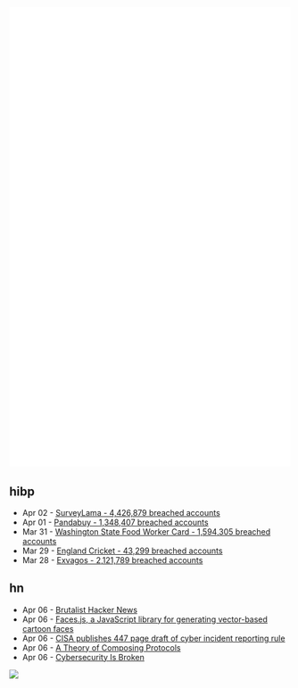 ![Metrics](https://raw.githubusercontent.com/phixion/phixion/master/metrics.svg)

## hibp

<!--
for https://github.com/phixion/phixion/blob/main/.github/workflows/feeds.yml
-->
<!--START_SECTION:haveibeenpwnd-->
- Apr 02 - [SurveyLama - 4,426,879 breached accounts](https://haveibeenpwned.com/PwnedWebsites#SurveyLama)
- Apr 01 - [Pandabuy - 1,348,407 breached accounts](https://haveibeenpwned.com/PwnedWebsites#Pandabuy)
- Mar 31 - [Washington State Food Worker Card - 1,594,305 breached accounts](https://haveibeenpwned.com/PwnedWebsites#WashingtonStateFoodWorkerCard)
- Mar 29 - [England Cricket - 43,299 breached accounts](https://haveibeenpwned.com/PwnedWebsites#ECB)
- Mar 28 - [Exvagos - 2,121,789 breached accounts](https://haveibeenpwned.com/PwnedWebsites#Exvagos)
<!--END_SECTION:haveibeenpwnd-->

## hn

<!--
for https://github.com/phixion/phixion/blob/main/.github/workflows/feeds.yml
-->
<!--START_SECTION:hn-->
- Apr 06 - [Brutalist Hacker News](https://github.com/wkyleg/brutalist-hacker-news)
- Apr 06 - [Faces.js, a JavaScript library for generating vector-based cartoon faces](https://zengm.com/facesjs/)
- Apr 06 - [CISA publishes 447 page draft of cyber incident reporting rule](https://therecord.media/cisa-publishes-circia-rule-cyber-incident-reporting)
- Apr 06 - [A Theory of Composing Protocols](https://programming-journal.org/2023/7/6/)
- Apr 06 - [Cybersecurity Is Broken](https://crankysec.com/blog/broken/)
<!--END_SECTION:hn-->

<!--
for https://yhype.me
-->
![](https://hit.yhype.me/github/profile?user_id=13013670)
